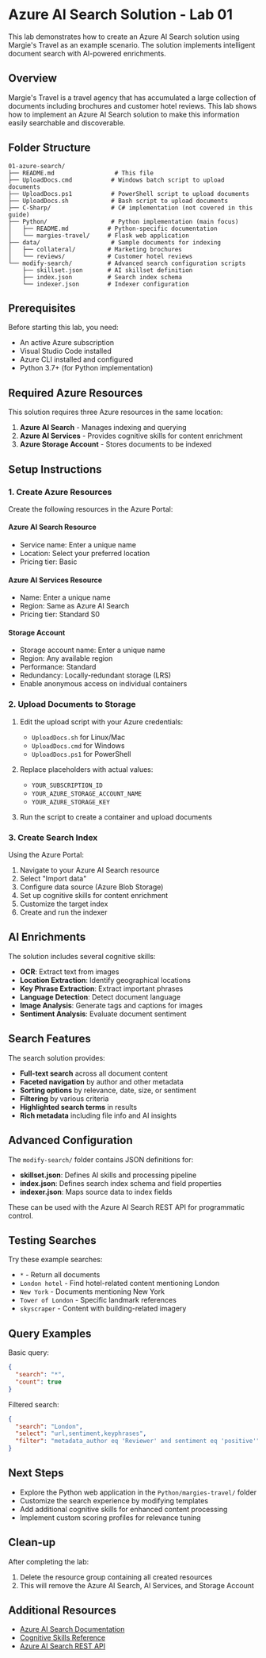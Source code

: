 # Azure AI Search Solution - Lab 01

This lab demonstrates how to create an Azure AI Search solution using Margie's Travel as an example scenario. The solution implements intelligent document search with AI-powered enrichments.

## Overview

Margie's Travel is a travel agency that has accumulated a large collection of documents including brochures and customer hotel reviews. This lab shows how to implement an Azure AI Search solution to make this information easily searchable and discoverable.

## Folder Structure

```
01-azure-search/
├── README.md                 # This file
├── UploadDocs.cmd           # Windows batch script to upload documents
├── UploadDocs.ps1           # PowerShell script to upload documents  
├── UploadDocs.sh            # Bash script to upload documents
├── C-Sharp/                 # C# implementation (not covered in this guide)
├── Python/                  # Python implementation (main focus)
│   ├── README.md           # Python-specific documentation
│   └── margies-travel/     # Flask web application
├── data/                    # Sample documents for indexing
│   ├── collateral/         # Marketing brochures
│   └── reviews/            # Customer hotel reviews
└── modify-search/          # Advanced search configuration scripts
    ├── skillset.json       # AI skillset definition
    ├── index.json          # Search index schema
    └── indexer.json        # Indexer configuration
```

## Prerequisites

Before starting this lab, you need:

- An active Azure subscription
- Visual Studio Code installed
- Azure CLI installed and configured
- Python 3.7+ (for Python implementation)

## Required Azure Resources

This solution requires three Azure resources in the same location:

1. **Azure AI Search** - Manages indexing and querying
2. **Azure AI Services** - Provides cognitive skills for content enrichment
3. **Azure Storage Account** - Stores documents to be indexed

## Setup Instructions

### 1. Create Azure Resources

Create the following resources in the Azure Portal:

#### Azure AI Search Resource
- Service name: Enter a unique name
- Location: Select your preferred location
- Pricing tier: Basic

#### Azure AI Services Resource  
- Name: Enter a unique name
- Region: Same as Azure AI Search
- Pricing tier: Standard S0

#### Storage Account
- Storage account name: Enter a unique name
- Region: Any available region
- Performance: Standard
- Redundancy: Locally-redundant storage (LRS)
- Enable anonymous access on individual containers

### 2. Upload Documents to Storage

1. Edit the upload script with your Azure credentials:
   - `UploadDocs.sh` for Linux/Mac
   - `UploadDocs.cmd` for Windows
   - `UploadDocs.ps1` for PowerShell

2. Replace placeholders with actual values:
   - `YOUR_SUBSCRIPTION_ID`
   - `YOUR_AZURE_STORAGE_ACCOUNT_NAME` 
   - `YOUR_AZURE_STORAGE_KEY`

3. Run the script to create a container and upload documents

### 3. Create Search Index

Using the Azure Portal:

1. Navigate to your Azure AI Search resource
2. Select "Import data"
3. Configure data source (Azure Blob Storage)
4. Set up cognitive skills for content enrichment
5. Customize the target index
6. Create and run the indexer

## AI Enrichments

The solution includes several cognitive skills:

- **OCR**: Extract text from images
- **Location Extraction**: Identify geographical locations
- **Key Phrase Extraction**: Extract important phrases
- **Language Detection**: Detect document language
- **Image Analysis**: Generate tags and captions for images
- **Sentiment Analysis**: Evaluate document sentiment

## Search Features

The search solution provides:

- **Full-text search** across all document content
- **Faceted navigation** by author and other metadata
- **Sorting options** by relevance, date, size, or sentiment
- **Filtering** by various criteria
- **Highlighted search terms** in results
- **Rich metadata** including file info and AI insights

## Advanced Configuration

The `modify-search/` folder contains JSON definitions for:

- **skillset.json**: Defines AI skills and processing pipeline
- **index.json**: Defines search index schema and field properties
- **indexer.json**: Maps source data to index fields

These can be used with the Azure AI Search REST API for programmatic control.

## Testing Searches

Try these example searches:

- `*` - Return all documents
- `London hotel` - Find hotel-related content mentioning London
- `New York` - Documents mentioning New York
- `Tower of London` - Specific landmark references
- `skyscraper` - Content with building-related imagery

## Query Examples

Basic query:
```json
{
  "search": "*",
  "count": true
}
```

Filtered search:
```json
{
  "search": "London",
  "select": "url,sentiment,keyphrases",
  "filter": "metadata_author eq 'Reviewer' and sentiment eq 'positive'"
}
```

## Next Steps

- Explore the Python web application in the `Python/margies-travel/` folder
- Customize the search experience by modifying templates
- Add additional cognitive skills for enhanced content processing
- Implement custom scoring profiles for relevance tuning

## Clean-up

After completing the lab:
1. Delete the resource group containing all created resources
2. This will remove the Azure AI Search, AI Services, and Storage Account

## Additional Resources

- [Azure AI Search Documentation](https://docs.microsoft.com/en-us/azure/search/)
- [Cognitive Skills Reference](https://docs.microsoft.com/en-us/azure/search/cognitive-search-predefined-skills)
- [Azure AI Search REST API](https://docs.microsoft.com/en-us/rest/api/searchservice/)
